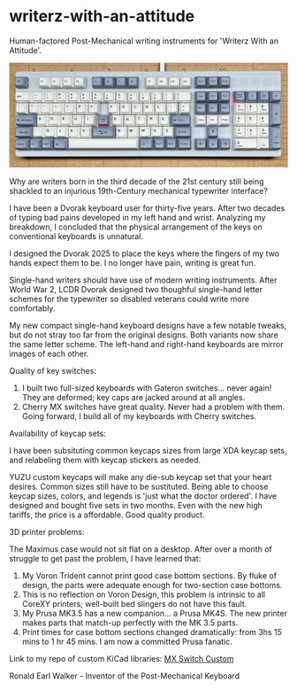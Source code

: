 # writerz-with-an-attitude
Human-factored Post-Mechanical writing instruments for 'Writerz With an Attitude'.

<img src="Photos/MaximusGitHub.png" width="650" />

Why are writers born in the third decade of the 21st century still being shackled to an injurious 19th-Century mechanical typewriter interface?

I have been a Dvorak keyboard user for thirty-five years. After two decades of typing bad pains developed in my left hand and wrist. Analyzing 
my breakdown, I concluded that the physical arrangement of the keys on conventional keyboards is unnatural.

I designed the Dvorak 2025 to place the keys where the fingers of my two hands expect them to be. I no longer have pain, writing is great fun.

Single-hand writers should have use of modern writing instruments. After World War 2, LCDR Dvorak designed two thoughful single-hand letter 
schemes for the typewriter so disabled veterans could write more comfortably.

My new compact single-hand keyboard designs have a few notable tweaks, but do not stray too far from the original designs. Both variants now share 
the same letter scheme. The left-hand and right-hand keyboards are mirror images of each other.

Quality of key switches:

1. I built two full-sized keyboards with Gateron switches... never again! They are deformed; key caps are jacked around at all angles. 
2. Cherry MX switches have great quality. Never had a problem with them. Going forward, I build all of my keyboards with Cherry switches.

Availability of keycap sets:

I have been subsituting common keycaps sizes from large XDA keycap sets, and relabeling them with keycap stickers as needed.

YUZU custom keycaps will make any die-sub keycap set that your heart desires. Common sizes still have to be sustituted. Being able to choose 
keycap sizes, colors, and legends is 'just what the doctor ordered'. I have designed and bought five sets in two months. Even
with the new high tariffs, the price is a affordable. Good quality product.

3D printer problems:

The Maximus case would not sit flat on a desktop. After over a month of struggle to get past the problem, I have learned that:

1. My Voron Trident cannot print good case bottom sections. By fluke of design, the parts were adequate enough for two-section case bottoms. 
2. This is no reflection on Voron Design, this problem is intrinsic to all CoreXY printers; well-built bed slingers do not have this fault.
3. My Prusa MK3.5 has a new companion... a Prusa MK4S. The new printer makes parts that match-up perfectly with the MK 3.5 parts.  
4. Print times for case bottom sections changed dramatically: from 3hs 15 mins to 1 hr 45 mins. I am now a committed Prusa fanatic.

Link to my repo of custom KiCad libraries: [MX Switch Custom](https://github.com/Dholydai/mx-switch-custom)

Ronald Earl Walker - Inventor of the Post-Mechanical Keyboard
   
